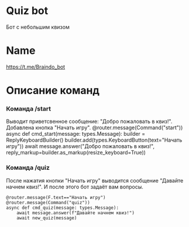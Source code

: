 # Quiz bot
Бот с небольшим квизом
# Name
https://t.me/Braindo_bot
# Описание команд 
### Команда /start
Выводит приветсвенное сообщение: "Добро пожаловать в квиз!". Добавлена кнопка "Начать игру".
@router.message(Command("start"))
async def cmd_start(message: types.Message):
    builder = ReplyKeyboardBuilder()
    builder.add(types.KeyboardButton(text="Начать игру"))
    await message.answer("Добро пожаловать в квиз!", reply_markup=builder.as_markup(resize_keyboard=True))
### Команда /quiz
После нажатия кнопки "Начать игру" выводится сообщение "Давайте начнем квиз!". И после этого бот задаёт вам вопросы.

    @router.message(F.text=="Начать игру")
    @router.message(Command("quiz"))
    async def cmd_quiz(message: types.Message):
        await message.answer(f"Давайте начнем квиз!")
        await new_quiz(message)
